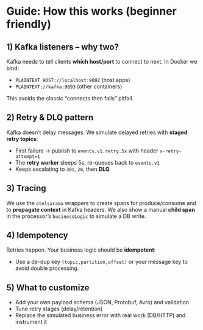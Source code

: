 # Guide: How this works (beginner friendly)

## 1) Kafka listeners – why two?
Kafka needs to tell clients **which host/port** to connect to next. In Docker we bind:
- `PLAINTEXT_HOST://localhost:9092` (host apps)
- `PLAINTEXT://kafka:9093` (other containers)

This avoids the classic “connects then fails” pitfall.

## 2) Retry & DLQ pattern
Kafka doesn’t delay messages. We simulate delayed retries with **staged retry topics**:
- First failure → publish to `events.v1.retry.5s` with header `x-retry-attempt=1`
- The **retry worker** sleeps 5s, re-queues back to `events.v1`
- Keeps escalating to `30s`, `2m`, then **DLQ**

## 3) Tracing
We use the `otelsarama` wrappers to create spans for produce/consume and to **propagate context** in Kafka headers.
We also show a manual **child span** in the processor’s `businessLogic` to simulate a DB write.

## 4) Idempotency
Retries happen. Your business logic should be **idempotent**:
- Use a de-dup key `(topic,partition,offset)` or your message key to avoid double processing.

## 5) What to customize
- Add your own payload schema (JSON, Protobuf, Avro) and validation
- Tune retry stages (delay/retention)
- Replace the simulated business error with real work (DB/HTTP) and instrument it
